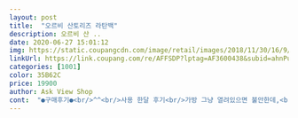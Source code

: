 ```yaml
---
layout: post 
title:  "오르비 산토리즈 라탄백" 
description: 오르비 산 ..
date: 2020-06-27 15:01:12 
img: https://static.coupangcdn.com/image/retail/images/2018/11/30/16/9/4cee0cc4-ea90-454c-80bd-2ab03bcf5bff.jpg 
linkUrl: https://link.coupang.com/re/AFFSDP?lptag=AF3600438&subid=ahnPublicAsk&pageKey=164071781&itemId=470577111&vendorItemId=4820458424&traceid=V0-113-2891c88ef334d287 
categories: [1001] 
color: 35B62C 
price: 19900 
author: Ask View Shop 
cont:  "●구매후기●<br/>^^<br/>사용 한달 후기<br/>가방 그냥 열려있으면 불안한데,<br/>가방 냄새... <br/><br/>가방 안 쓸 때는 넣어서 보관하면 먼지도, 습기도 커버되니 좋아요.<br/><br/>가방 안에 가방 틀을 잡아주도록 종이가 가득 채워져 있고,<br/>가방을 빨수도 없으니까... <br/>.<br/><br/>가방이 세워져서 편하고,<br/>겉으로 볼 때는 가방에 작다 싶은데<br/>그래서 구매했습니다.<br/><br/>그리고 끈으로 묶어서 가방을 닫을(?) 수 있어요.<br/><br/>깔끔하고 여름에 맞게 시원해보이고 새상품 특유 냄새 조금 나는 데 밤새 금방 빠질 거같아요 ㅎㅎ많이 역하지 않고 나무 냄새같이 나요<br/>꺼내면 그 안에 가죽 가방 끈이 들어있습니다.<br/><br/>끈 당겨서 리본 딱 묶어두면 라탄백의 느낌이 더 살아납니다.<br/><br/>끈 없이 손으로 들고다닐 수도 있어서 활용도도 높아요.<br/><br/>끈이 있으니 안심이에요.<br/><br/>냄새 한번 빼고나면 안나요.<br/><br/>냄새가 나긴 하는데 탈취제 뿌리고 베란다 걸어두니 냄새 다 빠지네요 크로스줄이 좀 글치만 가격대비 만족합니다<br/>냄새는 언젠가 사라질것이고 안샀으면 후회했을듯!<br/>냄새만 아니면 진짜 잘 샀다 생각됩니다.<br/><br/>넘넘 예쁘고 맘에 들어요^^♡<br/>다만 가방안에서 냄새가 좀나는데 시간이 필요할듯해요<br/>다만 아쉬운 부분은,<br/>대부분 라탄백은 닫지 않고 그냥 열려있게끔 되어있는데,<br/>디자인도 예쁘고 귀엽습니다.<br/><br/>디자인이나 제품은 너무 예뻐요<br/>라탄백에 지퍼면  안어울리고,<br/>라탄백이 유행이기도 하지만, 여름에 딱이잖아요.<br/>ㅎㅎ<br/>받아서 꺼내 보니<br/>방금 상품 받았는 데 너무 맘에 들어요<br/>배송 빠르게 잘 받았고,<br/>봉투 안에 또 포장이 되어 있어서 좋았습니다.<br/><br/>사실 좀 불편할 수도 있는데,<br/>사진이랑똑같아요!사이즈도 만족 리뷰에서.<br/>봣던거처럼 냄새기좀나긴하지만 안감에 소독알콜뿌려서 3시간쯤지나니 냄새가 빠지더라구요!복조리처럼 되잇어서 너므이뻐요<br/>손잡이는 나무로 되어있는데 무겁지 않아서 좋아요.<br/><br/>스마트폰, 파우치, 작은 책이나 수첩, 필통 등등 꽤 많이 들어갑니다.<br/><br/>안에 지퍼 주머니 1개, 수납 주머니 2개가 있고<br/>안은 깊어서 꽤 많이 들어가요.<br/><br/>여름에 가볍게 들 가방이 없어서 구매했어요.<br/><br/>열고 닫을 때 불편하다 싶을 수도 있지만,<br/>오히려 끈이 있어서 닫을 수 있어서 좋았어요.<br/><br/>오히려 저는 더 안심되고 예쁘기도 하고 좋네요.<br/><br/>이 제품이 제일 예쁘고 가격대비 괜찮더라고요.<br/><br/>이쁘고 깔끔하고 다 만족!<br/>저는 오히려<br/>저는 진짜 가방 냄새가 심해서<br/>제품마다 다르긴 하겠지만,<br/>지퍼로 닫는 거 아니고, 끈으로 당기는 건데,<br/>진짜 데일리로 정말 잘쓰고있습니다!!!!<br/>집에서 며칠 걸어두고 냄새 빼고 썼네요.<br/><br/>처음에 꺼내면 냄새가 많<br/> -이 납니다.<br/><br/>청바지, 반바지, 원피스 어디든 어울리는.<br/><br/>쿠팡에서 라탄백 이것저것 다 봤는데<br/>크로스로도 맬 수 있고<br/>한 쪽 어깨에 맬 수도 있고,<br/>^^<br/>사용 한달 후기<br/>가방 그냥 열려있으면 불안한데,<br/>가방 냄새... <br/><br/>가방 안 쓸 때는 넣어서 보관하면 먼지도, 습기도 커버되니 좋아요.<br/><br/>가방 안에 가방 틀을 잡아주도록 종이가 가득 채워져 있고,<br/>가방을 빨수도 없으니까... <br/>.<br/><br/>가방이 세워져서 편하고,<br/>겉으로 볼 때는 가방에 작다 싶은데<br/>그래서 구매했습니다.<br/><br/>그리고 끈으로 묶어서 가방을 닫을(?) 수 있어요.<br/><br/>깔끔하고 여름에 맞게 시원해보이고 새상품 특유 냄새 조금 나는 데 밤새 금방 빠질 거같아요 ㅎㅎ많이 역하지 않고 나무 냄새같이 나요<br/>꺼내면 그 안에 가죽 가방 끈이 들어있습니다.<br/><br/>끈 당겨서 리본 딱 묶어두면 라탄백의 느낌이 더 살아납니다.<br/><br/>끈 없이 손으로 들고다닐 수도 있어서 활용도도 높아요.<br/><br/>끈이 있으니 안심이에요.<br/><br/>냄새 한번 빼고나면 안나요.<br/><br/>냄새가 나긴 하는데 탈취제 뿌리고 베란다 걸어두니 냄새 다 빠지네요 크로스줄이 좀 글치만 가격대비 만족합니다<br/>냄새는 언젠가 사라질것이고 안샀으면 후회했을듯!<br/>냄새만 아니면 진짜 잘 샀다 생각됩니다.<br/><br/>넘넘 예쁘고 맘에 들어요^^♡<br/>다만 가방안에서 냄새가 좀나는데 시간이 필요할듯해요<br/>다만 아쉬운 부분은,<br/>대부분 라탄백은 닫지 않고 그냥 열려있게끔 되어있는데,<br/>디자인도 예쁘고 귀엽습니다.<br/><br/>디자인이나 제품은 너무 예뻐요<br/>라탄백에 지퍼면  안어울리고,<br/>라탄백이 유행이기도 하지만, 여름에 딱이잖아요.<br/>ㅎㅎ<br/>받아서 꺼내 보니<br/>방금 상품 받았는 데 너무 맘에 들어요<br/>배송 빠르게 잘 받았고,<br/>봉투 안에 또 포장이 되어 있어서 좋았습니다.<br/><br/>사실 좀 불편할 수도 있는데,<br/>사진이랑똑같아요!사이즈도 만족 리뷰에서.<br/>봣던거처럼 냄새기좀나긴하지만 안감에 소독알콜뿌려서 3시간쯤지나니 냄새가 빠지더라구요!복조리처럼 되잇어서 너므이뻐요<br/>손잡이는 나무로 되어있는데 무겁지 않아서 좋아요.<br/><br/>스마트폰, 파우치, 작은 책이나 수첩, 필통 등등 꽤 많이 들어갑니다.<br/><br/>안에 지퍼 주머니 1개, 수납 주머니 2개가 있고<br/>안은 깊어서 꽤 많이 들어가요.<br/><br/>여름에 가볍게 들 가방이 없어서 구매했어요.<br/><br/>열고 닫을 때 불편하다 싶을 수도 있지만,<br/>오히려 끈이 있어서 닫을 수 있어서 좋았어요.<br/><br/>오히려 저는 더 안심되고 예쁘기도 하고 좋네요.<br/><br/>이 제품이 제일 예쁘고 가격대비 괜찮더라고요.<br/><br/>이쁘고 깔끔하고 다 만족!<br/>저는 오히려<br/>저는 진짜 가방 냄새가 심해서<br/>제품마다 다르긴 하겠지만,<br/>지퍼로 닫는 거 아니고, 끈으로 당기는 건데,<br/>진짜 데일리로 정말 잘쓰고있습니다!!!!<br/>집에서 며칠 걸어두고 냄새 빼고 썼네요.<br/><br/>처음에 꺼내면 냄새가 많<br/> -이 납니다.<br/><br/>청바지, 반바지, 원피스 어디든 어울리는.<br/><br/>쿠팡에서 라탄백 이것저것 다 봤는데<br/>크로스로도 맬 수 있고<br/>한 쪽 어깨에 맬 수도 있고,<br/>" 
---
```

